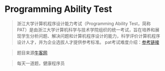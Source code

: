 # Programming Ability Test

> 浙江大学计算机程序设计能力考试（Programming Ability Test，简称PAT）是由浙江大学计算机科学与技术学院组织的统一考试，旨在培养和展现学生分析问题、解决问题和计算机程序设计的能力，科学评价计算机程序设计人才，并为企业选拔人才提供参考标准。 pat考试难度介绍：[参考链接](https://www.nowcoder.com/discuss/342)

> 题目来源[牛客网](https://www.nowcoder.com/pat)

> 每天一道题，健康程序员